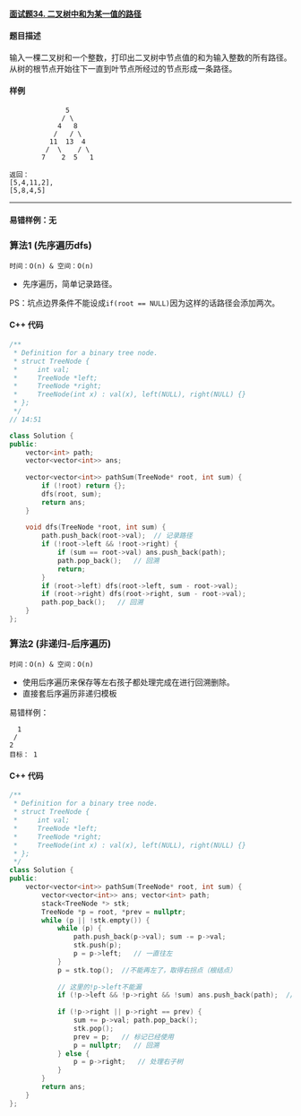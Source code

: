 #### [面试题34. 二叉树中和为某一值的路径](https://leetcode-cn.com/problems/er-cha-shu-zhong-he-wei-mou-yi-zhi-de-lu-jing-lcof/)

#### 题目描述

输入一棵二叉树和一个整数，打印出二叉树中节点值的和为输入整数的所有路径。从树的根节点开始往下一直到叶节点所经过的节点形成一条路径。

#### 样例

```
              5
             / \
            4   8
           /   / \
          11  13  4
         /  \    / \
        7    2  5   1
 
返回：
[5,4,11,2],
[5,8,4,5]
```



----------



#### 易错样例：无



### 算法1 (先序遍历dfs) 

 `时间：O(n) & 空间：O(n)`

* 先序遍历，简单记录路径。

PS：坑点边界条件不能设成`if(root == NULL)`因为这样的话路径会添加两次。

#### C++ 代码

```c++
/**
 * Definition for a binary tree node.
 * struct TreeNode {
 *     int val;
 *     TreeNode *left;
 *     TreeNode *right;
 *     TreeNode(int x) : val(x), left(NULL), right(NULL) {}
 * };
 */
// 14:51

class Solution {
public:
    vector<int> path;
    vector<vector<int>> ans;
    
    vector<vector<int>> pathSum(TreeNode* root, int sum) {
        if (!root) return {};
        dfs(root, sum);
        return ans;
    }
    
    void dfs(TreeNode *root, int sum) {
        path.push_back(root->val);  // 记录路径
        if (!root->left && !root->right) {
            if (sum == root->val) ans.push_back(path);
            path.pop_back();   // 回溯
            return;
        }
        if (root->left) dfs(root->left, sum - root->val);
        if (root->right) dfs(root->right, sum - root->val);
        path.pop_back();   // 回溯
    }
};
```



### 算法2 (非递归-后序遍历) 

 `时间：O(n) & 空间：O(n)`

* 使用后序遍历来保存等左右孩子都处理完成在进行回溯删除。
* 直接套后序遍历非递归模板

易错样例：

```
  1
 /
2  
目标： 1
```

#### C++ 代码

```c++
/**
 * Definition for a binary tree node.
 * struct TreeNode {
 *     int val;
 *     TreeNode *left;
 *     TreeNode *right;
 *     TreeNode(int x) : val(x), left(NULL), right(NULL) {}
 * };
 */
class Solution {
public:
    vector<vector<int>> pathSum(TreeNode* root, int sum) {
        vector<vector<int>> ans; vector<int> path;
        stack<TreeNode *> stk; 
        TreeNode *p = root, *prev = nullptr;
        while (p || !stk.empty()) {
            while (p) {
                path.push_back(p->val); sum -= p->val;
                stk.push(p);
                p = p->left;   // 一直往左
            }
            p = stk.top();  //不能再左了，取得右拐点（根结点）
            
            // 这里的!p->left不能漏
            if (!p->left && !p->right && !sum) ans.push_back(path);  // 找到一组解
            
            if (!p->right || p->right == prev) {
                sum += p->val; path.pop_back();
                stk.pop();
                prev = p;   // 标记已经使用
                p = nullptr;   // 回溯
            } else {
                p = p->right;   // 处理右子树
            }
        }
        return ans;
    }
};
```